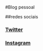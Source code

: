 #Blog pessoal

##redes sociais

### [Twitter ](https://twitter.com/marcelo_himura)
### [Instagram ](https://twitter.com/marcelo_himura)